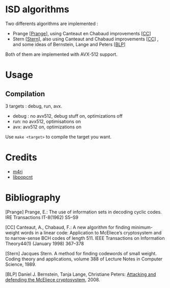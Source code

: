 # ISD algorithms

Two differents algorithms are implemented :

* Prange [[Prange](#Prange)], using Canteaut en Chabaud improvements [[CC](#CC)]
* Stern [[Stern](#Stern)], also using Canteaut and Chabaud improvements [[CC](#CC)] , and some ideas of Bernstein, Lange and Peters [[BLP](#BLP)]

Both of them are implemented with AVX-512 support.

# Usage

## Compilation

3 targets : debug, run, avx.

* debug : no avx512, debug stuff on, optimizations off
* run: no avx512, optimisations on
* avx: avx512 on, optimizations on

Use `make <target>` to compile the target you want.

## 
# Credits

* [m4ri](https://bitbucket.org/malb/m4ri/src/master/)
* [libpopcnt](https://github.com/kimwalisch/libpopcnt)

# Bibliography

<a name="Prange">[Prange]</a>  Prange, E.: The use of information sets in decoding cyclic codes. IRE Transactions IT-8(1962) S5–S9

<a name="CC">[CC]</a> Canteaut, A., Chabaud, F.:  A new algorithm for finding minimum-weight words in a linear code: Application to McEliece’s cryptosystem and to narrow-sense BCH codes of length 511.  IEEE Transactions on Information Theory44(1) (January 1998) 367–378

<a name="Stern">[Stern]</a>  Jacques  Stern.   A  method  for  finding  codewords  of  small  weight. Coding theory and applications,  volume 388  of Lecture Notes in Computer Science, 1989.

<a name="BLP">[BLP]</a> Daniel J. Bernstein, Tanja Lange, Christiane Peters: [Attacking and defending the McEliece cryptosystem](https://cr.yp.to/codes/mceliece-20080807.pdf), 2008.

